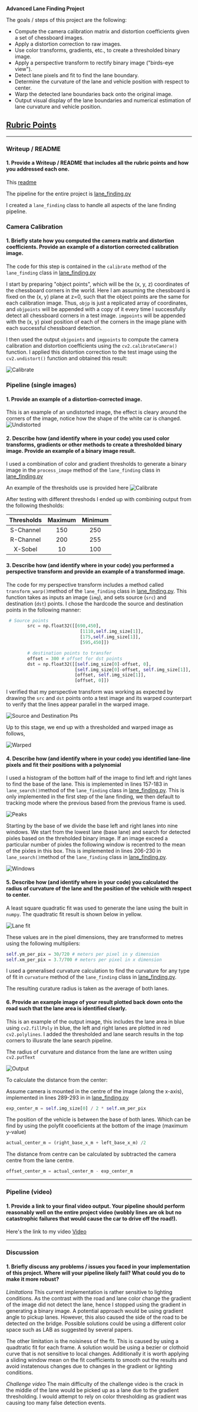**Advanced Lane Finding Project**

The goals / steps of this project are the following:

* Compute the camera calibration matrix and distortion coefficients given a set of chessboard images.
* Apply a distortion correction to raw images.
* Use color transforms, gradients, etc., to create a thresholded binary image.
* Apply a perspective transform to rectify binary image ("birds-eye view").
* Detect lane pixels and fit to find the lane boundary.
* Determine the curvature of the lane and vehicle position with respect to center.
* Warp the detected lane boundaries back onto the original image.
* Output visual display of the lane boundaries and numerical estimation of lane curvature and vehicle position.

## [Rubric Points](https://review.udacity.com/#!/rubrics/571/view) 

---

### Writeup / README

#### 1. Provide a Writeup / README that includes all the rubric points and how you addressed each one.  
This [readme](https://github.com/mohamedbanhawi/Udacity_SelfDrivingCar_Nanodegree/blob/master/Term1/Advanced%20Lane%20Finding%20Project%204/CarND-Advanced-Lane-Lines/readme.md)

The pipeline for the entire project is [lane_finding.py](https://github.com/mohamedbanhawi/Udacity_SelfDrivingCar_Nanodegree/blob/master/Term1/Advanced%20Lane%20Finding%20Project%204/CarND-Advanced-Lane-Lines/lane_finding.py)

I created a `lane_finding` class to handle all aspects of the lane finding pipeline.

### Camera Calibration

#### 1. Briefly state how you computed the camera matrix and distortion coefficients. Provide an example of a distortion corrected calibration image.

The code for this step is contained in the `calibrate` method of the `lane_finding` class in [lane_finding.py](https://github.com/mohamedbanhawi/Udacity_SelfDrivingCar_Nanodegree/blob/master/Term1/Advanced%20Lane%20Finding%20Project%204/CarND-Advanced-Lane-Lines/lane_finding.py)

I start by preparing "object points", which will be the (x, y, z) coordinates of the chessboard corners in the world. Here I am assuming the chessboard is fixed on the (x, y) plane at z=0, such that the object points are the same for each calibration image.  Thus, `objp` is just a replicated array of coordinates, and `objpoints` will be appended with a copy of it every time I successfully detect all chessboard corners in a test image.  `imgpoints` will be appended with the (x, y) pixel position of each of the corners in the image plane with each successful chessboard detection.  

I then used the output `objpoints` and `imgpoints` to compute the camera calibration and distortion coefficients using the `cv2.calibrateCamera()` function.  I applied this distortion correction to the test image using the `cv2.undistort()` function and obtained this result: 

![Calibrate](https://github.com/mohamedbanhawi/Udacity_SelfDrivingCar_Nanodegree/blob/master/Term1/Advanced%20Lane%20Finding%20Project%204/CarND-Advanced-Lane-Lines/output_images/Calibrate_Camera.png "Distortion")

### Pipeline (single images)

#### 1. Provide an example of a distortion-corrected image.

This is an example of an undistorted image, the effect is cleary around the corners of the image, notice how the shape of the white car is changed.
![Undistorted](https://github.com/mohamedbanhawi/Udacity_SelfDrivingCar_Nanodegree/blob/master/Term1/Advanced%20Lane%20Finding%20Project%204/CarND-Advanced-Lane-Lines/output_images/Undistorted.png "Undistorted")

#### 2. Describe how (and identify where in your code) you used color transforms, gradients or other methods to create a thresholded binary image.  Provide an example of a binary image result.

I used a combination of color and gradient thresholds to generate a binary image in the `process_image` method of the `lane_finding` class in [lane_finding.py](https://github.com/mohamedbanhawi/Udacity_SelfDrivingCar_Nanodegree/blob/master/Term1/Advanced%20Lane%20Finding%20Project%204/CarND-Advanced-Lane-Lines/lane_finding.py)

An example of the thresholds use is provided here
![Calibrate](https://github.com/mohamedbanhawi/Udacity_SelfDrivingCar_Nanodegree/blob/master/Term1/Advanced%20Lane%20Finding%20Project%204/CarND-Advanced-Lane-Lines/output_images/Thresholding.png "Thresholds")

After testing with different threshods I ended up with combining output from the following thesholds:

| Thresholds    | Maximum       | Minimum       | 
|:-------------:|:-------------:|:-------------:| 
| S-Channel     | 150        | 250   | 
| R-Channel     | 200      | 255   | 
| X-Sobel       | 10      | 100   | 

#### 3. Describe how (and identify where in your code) you performed a perspective transform and provide an example of a transformed image.

The code for my perspective transform includes a method called `transform_warp()`method of the `lane_finding` class in [lane_finding.py](https://github.com/mohamedbanhawi/Udacity_SelfDrivingCar_Nanodegree/blob/master/Term1/Advanced%20Lane%20Finding%20Project%204/CarND-Advanced-Lane-Lines/lane_finding.py).  This function takes as inputs an image (`img`), and sets source (`src`) and destination (`dst`) points.  I chose the hardcode the source and destination points in the following manner:

```python
 # Source points
        src = np.float32([[690,450],
                            [1110,self.img_size[1]],
                            [175,self.img_size[1]],
                            [595,450]])

        # destination points to transfer
        offset = 300 # offset for dst points    
        dst = np.float32([[self.img_size[0]-offset, 0],
                          [self.img_size[0]-offset, self.img_size[1]],
                          [offset, self.img_size[1]],
                          [offset, 0]])     
```

I verified that my perspective transform was working as expected by drawing the `src` and `dst` points onto a test image and its warped counterpart to verify that the lines appear parallel in the warped image.

![Source and Destination Pts](https://github.com/mohamedbanhawi/Udacity_SelfDrivingCar_Nanodegree/blob/master/Term1/Advanced%20Lane%20Finding%20Project%204/CarND-Advanced-Lane-Lines/output_images/Top_View.png "Source and Destination Pts")

Up to this stage, we end up with a thresholded and warped image as follows,

![Warped](https://github.com/mohamedbanhawi/Udacity_SelfDrivingCar_Nanodegree/blob/master/Term1/Advanced%20Lane%20Finding%20Project%204/CarND-Advanced-Lane-Lines/output_images/Warped.png "top view")

#### 4. Describe how (and identify where in your code) you identified lane-line pixels and fit their positions with a polynomial

I used a histogram of the bottom half of the image to find left and right lanes to find the base of the lane. This is implemented in lines 157-183 in `lane_search()`method of the `lane_finding` class in [lane_finding.py](https://github.com/mohamedbanhawi/Udacity_SelfDrivingCar_Nanodegree/blob/master/Term1/Advanced%20Lane%20Finding%20Project%204/CarND-Advanced-Lane-Lines/lane_finding.py). This is only implemented in the first step of the lane finding, we then default to tracking mode where the previous based from the previous frame is used.

![Peaks](https://github.com/mohamedbanhawi/Udacity_SelfDrivingCar_Nanodegree/blob/master/Term1/Advanced%20Lane%20Finding%20Project%204/CarND-Advanced-Lane-Lines/output_images/Peaks.png "Peaks")

Starting by the base of we divide the base left and right lanes into nine windows. We start from the lowest lane (base lane) and search for detected pixles based on the threholded binary image. If an image exceed a particular number of pixles the following window is recentred to the mean of the pixles in this box. This is implemented in lines 206-230 in `lane_search()`method of the `lane_finding` class in [lane_finding.py](https://github.com/mohamedbanhawi/Udacity_SelfDrivingCar_Nanodegree/blob/master/Term1/Advanced%20Lane%20Finding%20Project%204/CarND-Advanced-Lane-Lines/lane_finding.py).

![Windows](https://github.com/mohamedbanhawi/Udacity_SelfDrivingCar_Nanodegree/blob/master/Term1/Advanced%20Lane%20Finding%20Project%204/CarND-Advanced-Lane-Lines/output_images/green_mean.png "Windows")

#### 5. Describe how (and identify where in your code) you calculated the radius of curvature of the lane and the position of the vehicle with respect to center.

A least square quadratic fit was used to generate the lane using the built in `numpy`. The quadtratic fit result is shown below in yellow.

![Lane fit](https://github.com/mohamedbanhawi/Udacity_SelfDrivingCar_Nanodegree/blob/master/Term1/Advanced%20Lane%20Finding%20Project%204/CarND-Advanced-Lane-Lines/output_images/lane_search.png "quadtratic fit")

These values are in the pixel dimensions, they are transformed to metres using the following multipliers:

```python
self.ym_per_pix = 30/720 # meters per pixel in y dimension
self.xm_per_pix = 3.7/700 # meters per pixel in x dimension
```

I used a generalised curvature calculation to find the curvature for any type of fit in `curvature` method of the `lane_finding` class in [lane_finding.py](https://github.com/mohamedbanhawi/Udacity_SelfDrivingCar_Nanodegree/blob/master/Term1/Advanced%20Lane%20Finding%20Project%204/CarND-Advanced-Lane-Lines/lane_finding.py).

The resulting curature radius is taken as the average of both lanes.

#### 6. Provide an example image of your result plotted back down onto the road such that the lane area is identified clearly.

This is an example of the output image, this includes the lane area in blue using `cv2.fillPoly` in blue, the left and right lanes are plotted in red `cv2.polylines`. I added the thresholded and lane search results in the top corners to illusrate the lane search pipeline.

The radius of curvature and distance from the lane are written using `cv2.putText`

![Output](https://github.com/mohamedbanhawi/Udacity_SelfDrivingCar_Nanodegree/blob/master/Term1/Advanced%20Lane%20Finding%20Project%204/CarND-Advanced-Lane-Lines/output_images/Output_image.png "Output")

To calculate the distance from the center:

Assume camera is mounted in the centre of the image (along the x-axis), implemented in lines 289-293 in in [lane_finding.py](https://github.com/mohamedbanhawi/Udacity_SelfDrivingCar_Nanodegree/blob/master/Term1/Advanced%20Lane%20Finding%20Project%204/CarND-Advanced-Lane-Lines/lane_finding.py)
```python
exp_center_m = self.img_size[0] / 2 * self.xm_per_pix
```
The position of the vehicle is between the base of both lanes. Which can be find by using the polyfit cooeficients at the bottom of the image (maximum y-value)
```python
actual_center_m = (right_base_x_m + left_base_x_m) /2
```
The distance from centre can be calculated by subtracted the camera centre from the lane centre.
```python
offset_center_m = actual_center_m - exp_center_m
```

---

### Pipeline (video)

#### 1. Provide a link to your final video output.  Your pipeline should perform reasonably well on the entire project video (wobbly lines are ok but no catastrophic failures that would cause the car to drive off the road!).

Here's the link to my video [Video](https://github.com/mohamedbanhawi/Udacity_SelfDrivingCar_Nanodegree/blob/master/Term1/Advanced%20Lane%20Finding%20Project%204/CarND-Advanced-Lane-Lines/output.mp4)

---

### Discussion

#### 1. Briefly discuss any problems / issues you faced in your implementation of this project.  Where will your pipeline likely fail?  What could you do to make it more robust?

*Limitations*
This current implementation is rather sensitive to lighting conditions. As the contrast with the road and lane color change the gradient of the image did not detect the lane, hence I stopped using the gradient in generating a binary image. A potential approach would be using gradient angle to pickup lanes. However, this also caused the side of the road to be detected on the bridge. Possible solutions could be using a different color space such as LAB as suggested by several papers.

The other limitation is the noisiness of the fit. This is caused by using a quadtratic fit for each frame. A solution would be using a bezier or clothoid curve that is not sensitive to local changes. Additionally it is worth applying a sliding window mean on the fit coefficients to smooth out the results and avoid instatenous changes due to changes in the gradient or lighting conditions.

*Challenge video*
The main difficulty of the challenge video is the crack in the middle of the lane would be picked up as a lane due to the gradient thresholding. I would attempt to rely on color thresholding as gradient was causing too many false detection events.


